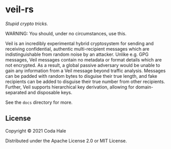 # veil-rs

_Stupid crypto tricks._

WARNING: You should, under no circumstances, use this.

Veil is an incredibly experimental hybrid cryptosystem for sending and receiving confidential, authentic multi-recipient
messages which are indistinguishable from random noise by an attacker. Unlike e.g. GPG messages, Veil messages contain
no metadata or format details which are not encrypted. As a result, a global passive adversary would be unable to gain
any information from a Veil message beyond traffic analysis. Messages can be padded with random bytes to disguise their
true length, and fake recipients can be added to disguise their true number from other recipients. Further, Veil
supports hierarchical key derivation, allowing for domain-separated and disposable keys.

See the `docs` directory for more.

## License

Copyright © 2021 Coda Hale

Distributed under the Apache License 2.0 or MIT License.
